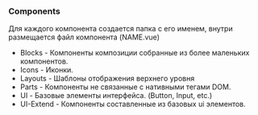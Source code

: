 ### Components

Для каждого компонента создается папка с его именем, внутри размещается файл компонента (NAME.vue)

- Blocks - Компоненты композиции собранные из более маленьких компонентов.
- Icons - Иконки.
- Layouts - Шаблоны отображения верхнего уровня
- Parts - Компоненты не связанные с нативными тегами DOM.
- UI - Базовые элементы интерфейса. (Button, Input, etc.)
- UI-Extend - Компоненты составленные из базовых ui элементов.
